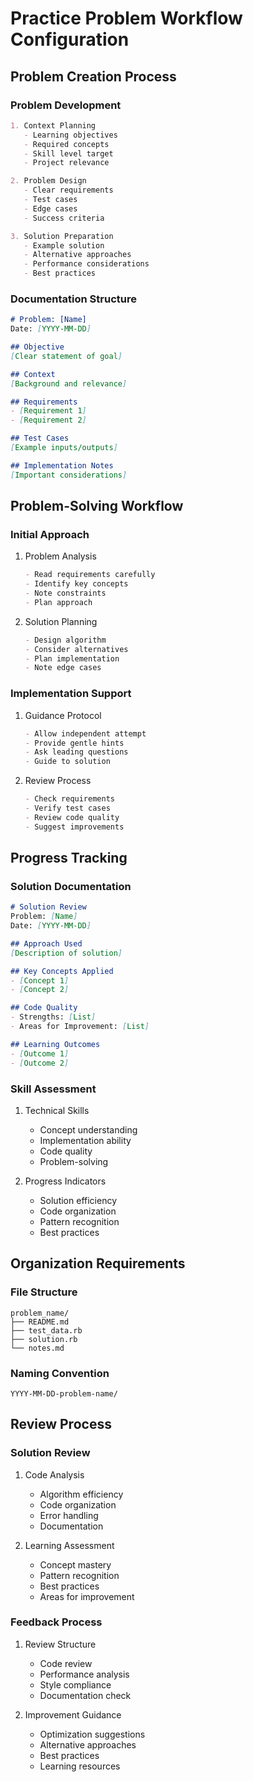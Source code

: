 # Practice Problem Workflow Configuration

## Problem Creation Process

### Problem Development
```markdown
1. Context Planning
   - Learning objectives
   - Required concepts
   - Skill level target
   - Project relevance

2. Problem Design
   - Clear requirements
   - Test cases
   - Edge cases
   - Success criteria

3. Solution Preparation
   - Example solution
   - Alternative approaches
   - Performance considerations
   - Best practices
```

### Documentation Structure
```markdown
# Problem: [Name]
Date: [YYYY-MM-DD]

## Objective
[Clear statement of goal]

## Context
[Background and relevance]

## Requirements
- [Requirement 1]
- [Requirement 2]

## Test Cases
[Example inputs/outputs]

## Implementation Notes
[Important considerations]
```

## Problem-Solving Workflow

### Initial Approach
1. Problem Analysis
   ```markdown
   - Read requirements carefully
   - Identify key concepts
   - Note constraints
   - Plan approach
   ```

2. Solution Planning
   ```markdown
   - Design algorithm
   - Consider alternatives
   - Plan implementation
   - Note edge cases
   ```

### Implementation Support
1. Guidance Protocol
   ```markdown
   - Allow independent attempt
   - Provide gentle hints
   - Ask leading questions
   - Guide to solution
   ```

2. Review Process
   ```markdown
   - Check requirements
   - Verify test cases
   - Review code quality
   - Suggest improvements
   ```

## Progress Tracking

### Solution Documentation
```markdown
# Solution Review
Problem: [Name]
Date: [YYYY-MM-DD]

## Approach Used
[Description of solution]

## Key Concepts Applied
- [Concept 1]
- [Concept 2]

## Code Quality
- Strengths: [List]
- Areas for Improvement: [List]

## Learning Outcomes
- [Outcome 1]
- [Outcome 2]
```

### Skill Assessment
1. Technical Skills
   - Concept understanding
   - Implementation ability
   - Code quality
   - Problem-solving

2. Progress Indicators
   - Solution efficiency
   - Code organization
   - Pattern recognition
   - Best practices

## Organization Requirements

### File Structure
```
problem_name/
├── README.md
├── test_data.rb
├── solution.rb
└── notes.md
```

### Naming Convention
```
YYYY-MM-DD-problem-name/
```

## Review Process

### Solution Review
1. Code Analysis
   - Algorithm efficiency
   - Code organization
   - Error handling
   - Documentation

2. Learning Assessment
   - Concept mastery
   - Pattern recognition
   - Best practices
   - Areas for improvement

### Feedback Process
1. Review Structure
   - Code review
   - Performance analysis
   - Style compliance
   - Documentation check

2. Improvement Guidance
   - Optimization suggestions
   - Alternative approaches
   - Best practices
   - Learning resources